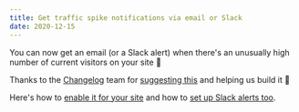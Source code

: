 ```yaml
---
title: Get traffic spike notifications via email or Slack
date: 2020-12-15
---
```

You can now get an email (or a Slack alert) when there's an unusually high number of current visitors on your site 🚀

Thanks to the [Changelog](https://changelog.com) team for [suggesting this](https://github.com/plausible/analytics/discussions/172) and helping us build it 🙌

Here's how to [enable it for your site](https://plausible.io/docs/traffic-spikes) and how to [set up Slack alerts too](https://plausible.io/docs/slack-reports).
